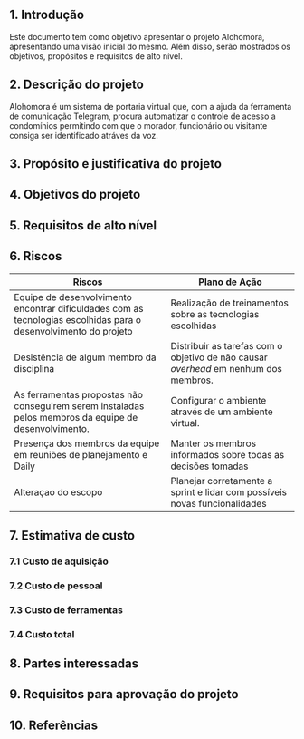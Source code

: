 ## 1. Introdução

Este documento tem como objetivo apresentar o projeto Alohomora, apresentando uma visão inicial do mesmo. Além disso, serão mostrados os objetivos, propósitos e requisitos de alto nível.

## 2. Descrição do projeto

Alohomora é um sistema de portaria virtual que, com a ajuda da ferramenta de comunicação Telegram, procura automatizar o controle de acesso a condomínios permitindo com que o morador, funcionário ou visitante consiga ser identificado atráves da voz.

## 3. Propósito e justificativa do projeto



## 4. Objetivos do projeto

## 5. Requisitos de alto nível

## 6. Riscos

|**Riscos** |**Plano de Ação**|
|-----------|------------|
|Equipe de desenvolvimento encontrar dificuldades com as tecnologias escolhidas para o desenvolvimento do projeto | Realização de treinamentos sobre as tecnologias escolhidas |
|Desistência de algum membro da disciplina | Distribuir as tarefas com o objetivo de não causar _overhead_ em nenhum dos membros.
|As ferramentas propostas não conseguirem serem instaladas pelos membros da equipe de desenvolvimento. | Configurar o ambiente através de um ambiente virtual.
|Presença dos membros da equipe em reuniões de planejamento e Daily|Manter os membros informados sobre todas as decisões tomadas|
|Alteraçao do escopo|Planejar corretamente a sprint e lidar com possíveis novas funcionalidades|

## 7. Estimativa de custo

### 7.1 Custo de aquisição
### 7.2 Custo de pessoal
### 7.3 Custo de ferramentas
### 7.4 Custo total

## 8. Partes interessadas

## 9. Requisitos para aprovação do projeto

## 10. Referências


